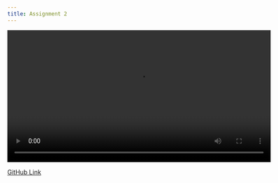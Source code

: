 ```yaml
---
title: Assignment 2
---
```


<video width="600" controls>
  <source src="./../../assets/videos/assignment2_demo_video.mov" type="video/mp4">
  Your browser does not support the video tag.
</video>

[GitHub Link](https://github.com/jasonzhu03/jzhu33-assignment-2.git)
